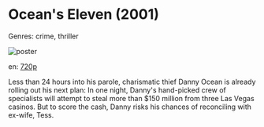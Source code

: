 # Ocean's Eleven (2001)

Genres: crime, thriller

![poster](http://image.tmdb.org/t/p/w500/o0h76DVXvk5OKjmNez5YY0GODC2.jpg)

en:
  [720p](magnet:?xt=urn:btih:9151A2F77C0179E9FC215B0E0CCB40423985D82D&tr=udp://glotorrents.pw:6969/announce&tr=udp://tracker.opentrackr.org:1337/announce&tr=udp://torrent.gresille.org:80/announce&tr=udp://tracker.openbittorrent.com:80&tr=udp://tracker.coppersurfer.tk:6969&tr=udp://tracker.leechers-paradise.org:6969&tr=udp://p4p.arenabg.ch:1337&tr=udp://tracker.internetwarriors.net:1337)
  


Less than 24 hours into his parole, charismatic thief Danny Ocean is already rolling out his next plan: In one night, Danny's hand-picked crew of specialists will attempt to steal more than $150 million from three Las Vegas casinos. But to score the cash, Danny risks his chances of reconciling with ex-wife, Tess.